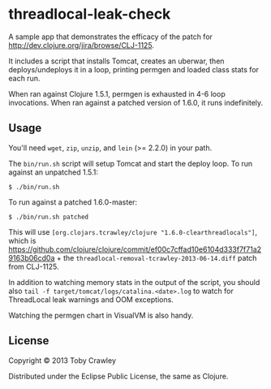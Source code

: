 # threadlocal-leak-check

A sample app that demonstrates the efficacy of the patch for
http://dev.clojure.org/jira/browse/CLJ-1125.

It includes a script that installs Tomcat, creates an uberwar, then
deploys/undeploys it in a loop, printing permgen and loaded class
stats for each run.

When ran against Clojure 1.5.1, permgen is exhausted in 4-6 loop
invocations. When ran against a patched version of 1.6.0, it runs
indefinitely.

## Usage

You'll need `wget`, `zip`, `unzip`, and `lein` (>= 2.2.0) in your
path.

The `bin/run.sh` script will setup Tomcat and start the deploy
loop. To run against an unpatched 1.5.1:
   
    $ ./bin/run.sh
    
To run against a patched 1.6.0-master:

    $ ./bin/run.sh patched
    
This will use `[org.clojars.tcrawley/clojure "1.6.0-clearthreadlocals"]`, which is
https://github.com/clojure/clojure/commit/ef00c7cffad10e6104d333f7f71a29163b06cd0a +
the `threadlocal-removal-tcrawley-2013-06-14.diff` patch from CLJ-1125.

In addition to watching memory stats in the output of the script, you
should also `tail -f target/tomcat/logs/catalina.<date>.log` to watch
for ThreadLocal leak warnings and OOM exceptions.

Watching the permgen chart in VisualVM is also handy.

## License

Copyright © 2013 Toby Crawley

Distributed under the Eclipse Public License, the same as Clojure.
